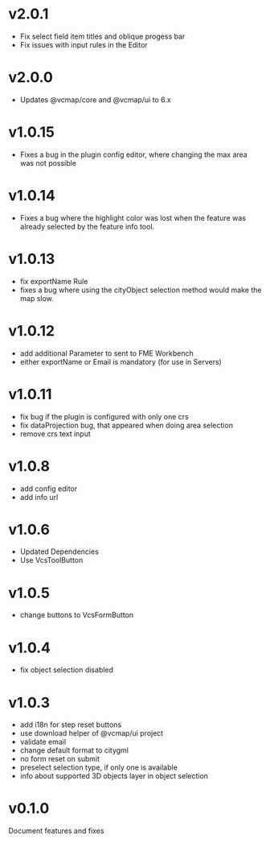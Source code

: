 # v2.0.1

- Fix select field item titles and oblique progess bar
- Fix issues with input rules in the Editor

# v2.0.0

- Updates @vcmap/core and @vcmap/ui to 6.x

# v1.0.15

- Fixes a bug in the plugin config editor, where changing the max area was not possible

# v1.0.14

- Fixes a bug where the highlight color was lost when the feature was already selected by the feature info tool.

# v1.0.13

- fix exportName Rule
- fixes a bug where using the cityObject selection method would make the map slow.

# v1.0.12

- add additional Parameter to sent to FME Workbench
- either exportName or Email is mandatory (for use in Servers)

# v1.0.11

- fix bug if the plugin is configured with only one crs
- fix dataProjection bug, that appeared when doing area selection
- remove crs text input

# v1.0.8

- add config editor
- add info url

# v1.0.6

- Updated Dependencies
- Use VcsToolButton

# v1.0.5

- change buttons to VcsFormButton

# v1.0.4

- fix object selection disabled

# v1.0.3

- add i18n for step reset buttons
- use download helper of @vcmap/ui project
- validate email
- change default format to citygml
- no form reset on submit
- preselect selection type, if only one is available
- info about supported 3D objects layer in object selection

# v0.1.0

Document features and fixes
